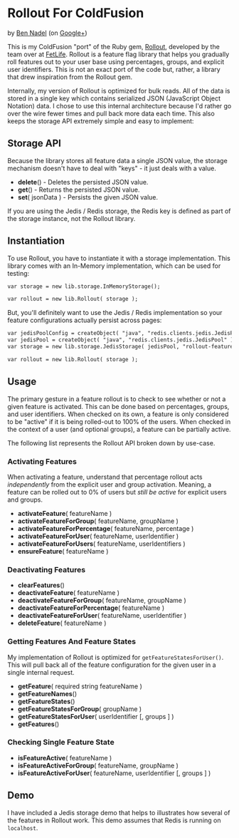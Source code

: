 
# Rollout For ColdFusion

by [Ben Nadel][bennadel] (on [Google+][googleplus])

This is my ColdFusion "port" of the Ruby gem, [Rollout][rollout], developed by the team 
over at [FetLife][fetlife]. Rollout is a feature flag library that helps you gradually roll 
features out to your user base using percentages, groups, and explicit user identifiers.
This is not an exact port of the code but, rather, a library that drew inspiration from
the Rollout gem.

Internally, my version of Rollout is optimized for bulk reads. All of the data is stored
in a single key which contains serialized JSON (JavaScript Object Notation) data. I chose
to use this internal architecture because I'd rather go over the wire fewer times and 
pull back more data each time. This also keeps the storage API extremely simple and easy
to implement:

## Storage API

Because the library stores all feature data a single JSON value, the storage mechanism
doesn't have to deal with "keys" - it just deals with a value.

* __delete__() - Deletes the persisted JSON value.
* __get__() - Returns the persisted JSON value.
* __set__( jsonData ) - Persists the given JSON value.

If you are using the Jedis / Redis storage, the Redis key is defined as part of the storage
instance, not the Rollout library.

## Instantiation

To use Rollout, you have to instantiate it with a storage implementation. This library 
comes with an In-Memory implementation, which can be used for testing:

```cfc
var storage = new lib.storage.InMemoryStorage();

var rollout = new lib.Rollout( storage );
```

But, you'll definitely want to use the Jedis / Redis implementation so your feature 
configurations actually persist across pages:

```cfc
var jedisPoolConfig = createObject( "java", "redis.clients.jedis.JedisPoolConfig" ).init();
var jedisPool = createObject( "java", "redis.clients.jedis.JedisPool" ).init( jedisPoolConfig, javaCast( "string", "localhost" ) );
var storage = new lib.storage.JedisStorage( jedisPool, "rollout-features" );

var rollout = new lib.Rollout( storage );
```

## Usage

The primary gesture in a feature rollout is to check to see whether or not a given feature 
is activated. This can be done based on percentages, groups, and user identifiers. When 
checked on its own, a feature is only considered to be "active" if it is being rolled-out
to 100% of the users. When checked in the context of a user (and optional groups), a feature
can be partially active.

The following list represents the Rollout API broken down by use-case.

### Activating Features

When activating a feature, understand that percentage rollout acts _independently_ from the
explicit user and group activation. Meaning, a feature can be rolled out to 0% of users but
_still be active_ for explicit users and groups.

* __activateFeature__( featureName )
* __activateFeatureForGroup__( featureName, groupName )
* __activateFeatureForPercentage__( featureName, percentage )
* __activateFeatureForUser__( featureName, userIdentifier )
* __activateFeatureForUsers__( featureName, userIdentifiers )
* __ensureFeature__( featureName )

### Deactivating Features

* __clearFeatures__()
* __deactivateFeature__( featureName )
* __deactivateFeatureForGroup__( featureName, groupName )
* __deactivateFeatureForPercentage__( featureName )
* __deactivateFeatureForUser__( featureName, userIdentifier )
* __deleteFeature__( featureName )

### Getting Features And Feature States

My implementation of Rollout is optimized for `getFeatureStatesForUser()`. This will pull
back all of the feature configuration for the given user in a single internal request.

* __getFeature__( required string featureName )
* __getFeatureNames__()
* __getFeatureStates__()
* __getFeatureStatesForGroup__( groupName )
* __getFeatureStatesForUser__( userIdentifier [, groups ] )
* __getFeatures__()

### Checking Single Feature State

* __isFeatureActive__( featureName )
* __isFeatureActiveForGroup__( featureName, groupName )
* __isFeatureActiveForUser__( featureName, userIdentifier [, groups ] )

## Demo

I have included a Jedis storage demo that helps to illustrates how several of the features
in Rollout work. This demo assumes that Redis is running on `localhost`.


[bennadel]: http://www.bennadel.com
[googleplus]: https://plus.google.com/108976367067760160494?rel=author
[rollout]: https://github.com/fetlife/rollout
[fetlife]: https://github.com/fetlife